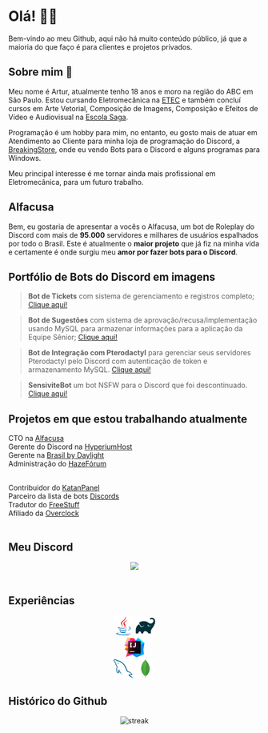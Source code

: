 # Olá! 👋🏻
Bem-vindo ao meu Github, aqui não há muito conteúdo público, já que a maioria do que faço é para clientes e projetos privados.

## Sobre mim 👦
Meu nome é Artur, atualmente tenho 18 anos e moro na região do ABC em São Paulo. Estou cursando Eletromecânica na [ETEC](https://www.vestibulinhoetec.com.br/home/) e também concluí cursos em Arte Vetorial, Composição de Imagens, Composição e Efeitos de Vídeo e Audiovisual na [Escola Saga](https://www.saga.com.br/).

Programação é um hobby para mim, no entanto, eu gosto mais de atuar em Atendimento ao Cliente para minha loja de programação do Discord, a [BreakingStore](https://github.com/BreakingStore), onde eu vendo Bots para o Discord e alguns programas para Windows.

Meu principal interesse é me tornar ainda mais profissional em Eletromecânica, para um futuro trabalho.

## Alfacusa
Bem, eu gostaria de apresentar a vocês o Alfacusa, um bot de Roleplay do Discord com mais de **95.000** servidores e milhares de usuários espalhados por todo o Brasil. Este é atualmente o **maior projeto** que já fiz na minha vida e certamente é onde surgiu meu **amor por fazer bots para o Discord**.

## Portfólio de Bots do Discord em imagens
> **Bot de Tickets** com sistema de gerenciamento e registros completo; [Clique aqui!](https://imgur.com/a/6XNXRuM)

> **Bot de Sugestões** com sistema de aprovação/recusa/implementação usando MySQL para armazenar informações para a aplicação da Equipe Sênior; [Clique aqui!](https://github.com/DarkPizza/suggestion-bot)<br/>

> **Bot de Integração com Pterodactyl** para gerenciar seus servidores Pterodactyl pelo Discord com autenticação de token e armazenamento MySQL. [Clique aqui!](https://youtu.be/1mJ9wP5L3DA)<br/>

> **SensiviteBot** um bot NSFW para o Discord que foi descontinuado. [Clique aqui!](https://discords.com/bots/bot/687100809493741651)<br/>

## Projetos em que estou trabalhando atualmente
CTO na [Alfacusa](https://alfabot.website/)<br/>
Gerente do Discord na [HyperiumHost](https://discord.gg/MZQQbgzxx4)<br/>
Gerente na [Brasil by Daylight](https://discord.gg/Qt8d3NNWAb)<br/>
Administração do [HazeFórum](https://hazeforum.com/)<br/><br/>

Contribuidor do [KatanPanel](https://github.com/KatanPanel/katan-discord-webhook-plugin)<br/>
Parceiro da lista de bots [Discords](https://discords.com/bots/)<br/>
Tradutor do [FreeStuff](https://freestuffbot.xyz/)<br/>
Afiliado da [Overclock](https://bebaoverclock.com.br/)<br/><br/>

## Meu Discord
<p align="center">
  <img src="https://lanyard.cnrad.dev/api/561264957921034240?idleMessage=Eu%20n%C3%A3o%20estou%20fazendo%20nada%20no%20momento!"> <br/><br/>
</p> 

## Experiências
<p align="center">
  <img alt="Java" width="40px" src="https://raw.githubusercontent.com/devicons/devicon/master/icons/java/java-original.svg">
  <img alt="Gradle" width="40px" src="https://raw.githubusercontent.com/devicons/devicon/master/icons/gradle/gradle-plain.svg"> <br/>
  <img alt="Intellij" width="40px" src="https://raw.githubusercontent.com/yuhtin/yuhtin/master/icons/intellij.png"><br/>
  <img alt="MySQL" width="40px" src="https://raw.githubusercontent.com/devicons/devicon/master/icons/mysql/mysql-original.svg">
  <img alt="MongoDB" width="40px" src="https://raw.githubusercontent.com/devicons/devicon/master/icons/mongodb/mongodb-original.svg"><br/>
</p>  

## Histórico do Github
<p align="center">
  <img height"100em" src="https://github-readme-streak-stats.herokuapp.com?user=DarKPizza&theme=dark&locale=pt-br)](https://git.io/streak-stats" alt="streak"><br/>
</p>  
